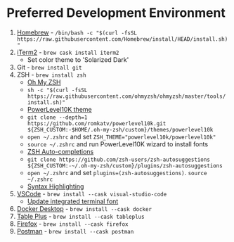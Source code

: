 # Preferred Development Environment

1. [Homebrew](https://brew.sh/) - `/bin/bash -c "$(curl -fsSL https://raw.githubusercontent.com/Homebrew/install/HEAD/install.sh)"`
1. [iTerm2](https://iterm2.com/) - `brew cask install iterm2`
   * Set color theme to 'Solarized Dark'
1. Git - `brew install git`
1. ZSH - `brew install zsh`
   * [Oh My ZSH](https://github.com/ohmyzsh/ohmyzsh)
    * `sh -c "$(curl -fsSL https://raw.githubusercontent.com/ohmyzsh/ohmyzsh/master/tools/install.sh)"`
   * [PowerLevel10K theme](https://github.com/romkatv/powerlevel10k#oh-my-zsh)
    * `git clone --depth=1 https://github.com/romkatv/powerlevel10k.git ${ZSH_CUSTOM:-$HOME/.oh-my-zsh/custom}/themes/powerlevel10k`
    * `open ~/.zshrc` and set `ZSH_THEME="powerlevel10k/powerlevel10k"`
    * `source ~/.zshrc` and run PowerLevel10K wizard to install fonts
   * [ZSH Auto-completions](https://github.com/zsh-users/zsh-autosuggestions/blob/master/INSTALL.md#oh-my-zsh)
    * `git clone https://github.com/zsh-users/zsh-autosuggestions ${ZSH_CUSTOM:-~/.oh-my-zsh/custom}/plugins/zsh-autosuggestions`
    * `open ~/.zshrc` and set `plugins=(zsh-autosuggestions)`. `source ~/.zshrc`
   * [Syntax Highlighting](https://gist.github.com/kevin-smets/8568070#syntax-highlighting)
1. [VSCode](https://code.visualstudio.com/Download) - `brew install --cask visual-studio-code`
   * [Update integrated terminal font](https://gist.github.com/kevin-smets/8568070#visual-studio-code-config)
1. [Docker Desktop](https://www.docker.com/products/docker-desktop) - `brew install --cask docker`
1. [Table Plus](https://tableplus.com/) - `brew install --cask tableplus`
1. [Firefox](https://www.mozilla.org/en-US/firefox/new/) - `brew install --cask firefox`
1. [Postman](https://www.postman.com/) - `brew install --cask postman`
